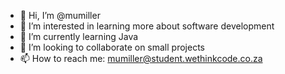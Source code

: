 - 👋 Hi, I’m @mumiller
- 👀 I’m interested in learning more about software development
- 🌱 I’m currently learning Java
- 💞️ I’m looking to collaborate on small projects
- 📫 How to reach me: mumiller@student.wethinkcode.co.za

<!---
mumiller/mumiller is a ✨ special ✨ repository because its `README.md` (this file) appears on your GitHub profile.
You can click the Preview link to take a look at your changes.
--->
